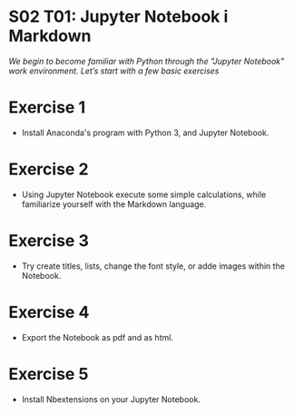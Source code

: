 # S02 T01: Jupyter Notebook i Markdown

 _We begin to become familiar with Python through the "Jupyter Notebook" work environment. Let’s start with a few basic exercises_
 
# Exercise 1

* Install Anaconda's program with Python 3, and Jupyter Notebook.

# Exercise 2

* Using Jupyter Notebook execute some simple calculations, while familiarize yourself with the Markdown language.

# Exercise 3

* Try create titles, lists, change the font style, or adde images within the Notebook.

# Exercise 4

* Export the Notebook as pdf and as html.

# Exercise 5

* Install Nbextensions on your Jupyter Notebook.

